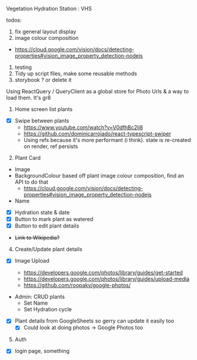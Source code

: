 Vegetation Hydration Station : VHS

todos:

1. fix general layout display
1. image colour composition

- https://cloud.google.com/vision/docs/detecting-properties#vision_image_property_detection-nodejs

1. testing
1. Tidy up script files, make some reusable methods
1. storybook ? or delete it

Using ReactQuery / QueryClient as a global store for Photo Urls & a way to load them. It's gr8

1. Home screen list plants

- [x] Swipe between plants
  - https://www.youtube.com/watch?v=V0dfhBc2lj8
  - https://github.com/dominicarrojado/react-typescript-swiper
  - Using refs because it's more performant (i think). state is re-created on render, ref persists

2. Plant Card

- Image
- BackgroundColour based off plant image colour composition, find an API to do that
  - https://cloud.google.com/vision/docs/detecting-properties#vision_image_property_detection-nodejs
- Name
- [x] Hydration state & date
- [x] Button to mark plant as watered
- [x] Button to edit plant details
- ~~Link to Wikipedia?~~

4. Create/Update plant details

- [x] Image Upload

  - https://developers.google.com/photos/library/guides/get-started
  - https://developers.google.com/photos/library/guides/upload-media
  - https://github.com/roopakv/google-photos/

- Admin: CRUD plants
  - Set Name
  - Set Hydration cycle
- [x] Plant details from GoogleSheets so gerry can update it easily too
  - [x] Could look at doing photos -> Google Photos too

5. Auth

- [x] login page, something
